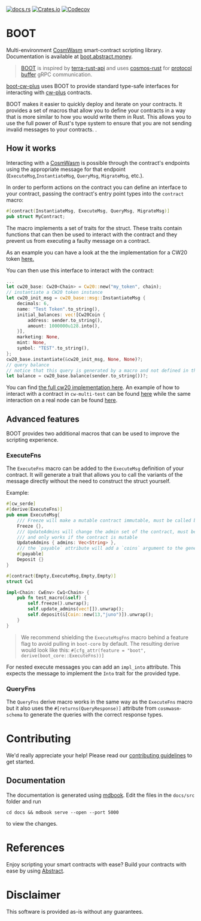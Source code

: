 <a href="https://docs.rs/boot-core/latest" ><img alt="docs.rs" src="https://img.shields.io/docsrs/boot-core"></a> <a href="https://crates.io/crates/boot-core" ><img alt="Crates.io" src="https://img.shields.io/crates/d/boot-core"></a> <a href="https://app.codecov.io/gh/abstract-os/BOOT" ><img alt="Codecov" src="https://img.shields.io/codecov/c/github/abstract-os/BOOT?token=CZZH6DJMRY"></a>


# BOOT

Multi-environment [CosmWasm](https://cosmwasm.com/) smart-contract scripting library.  Documentation is available at [boot.abstract.money](https://boot.abstract.money).

> [BOOT](boot-core/README.md) is inspired by [terra-rust-api](https://github.com/PFC-Validator/terra-rust) and uses [cosmos-rust](https://github.com/cosmos/cosmos-rust) for [protocol buffer](https://developers.google.com/protocol-buffers/docs/overview) gRPC communication.

[boot-cw-plus](boot-cw-plus/README.md) uses BOOT to provide standard type-safe interfaces for interacting with [cw-plus](https://github.com/CosmWasm/cw-plus) contracts.

BOOT makes it easier to quickly deploy and iterate on your contracts. It provides a set of macros that allow you to define your contracts in a way that is more similar to how you would write them in Rust. This allows you to use the full power of Rust's type system to ensure that you are not sending invalid messages to your contracts.
.

## How it works

Interacting with a [CosmWasm](https://cosmwasm.com/) is possible through the contract's endpoints using the appropriate message for that endpoint (`ExecuteMsg`,`InstantiateMsg`, `QueryMsg`, `MigrateMsg`, etc.).

In order to perform actions on the contract you can define an interface to your contract, passing the contract's entry point types into the `contract` macro:

```rust
#[contract(InstantiateMsg, ExecuteMsg, QueryMsg, MigrateMsg)]
pub struct MyContract;
```

The macro implements a set of traits for the struct. These traits contain functions that can then be used to interact with the contract and they prevent us from executing a faulty message on a contract. 

As an example you can have a look at the the implementation for a CW20 token [here.](boot-cw-plus/src/contracts/cw20_base.rs)

You can then use this interface to interact with the contract:

```rust
...
let cw20_base: Cw20<Chain> = Cw20::new("my_token", chain);
// instantiate a CW20 token instance
let cw20_init_msg = cw20_base::msg::InstantiateMsg {
    decimals: 6,
    name: "Test Token".to_string(),
    initial_balances: vec![Cw20Coin {
        address: sender.to_string(),
        amount: 1000000u128.into(),
    }],
    marketing: None,
    mint: None,
    symbol: "TEST".to_string(),
};
cw20_base.instantiate(&cw20_init_msg, None, None)?;
// query balance
// notice that this query is generated by a macro and not defined in the object itself!
let balance = cw20_base.balance(sender.to_string())?;
```

You can find [the full cw20 implementation here](boot-core/examples/cw20.rs). An example of how to interact with a contract in `cw-multi-test` can be found [here](boot-cw-plus/examples/cw-plus-mock.rs) while the same interaction on a real node can be found [here](boot-cw-plus/examples/cw-plus-daemon.rs).

## Advanced features

BOOT provides two additional macros that can be used to improve the scripting experience.

### ExecuteFns

The `ExecuteFns` macro can be added to the `ExecuteMsg` definition of your contract. It will generate a trait that allows you to call the variants of the message directly without the need to construct the struct yourself.

Example:

```rust
#[cw_serde]
#[derive(ExecuteFns)]
pub enum ExecuteMsg{
    /// Freeze will make a mutable contract immutable, must be called by an admin
    Freeze {},
    /// UpdateAdmins will change the admin set of the contract, must be called by an existing admin,
    /// and only works if the contract is mutable
    UpdateAdmins { admins: Vec<String> },
    /// the `payable` attribute will add a `coins` argument to the generated function
    #[payable]
    Deposit {}
}

#[contract(Empty,ExecuteMsg,Empty,Empty)]
struct Cw1

impl<Chain: CwEnv> Cw1<Chain> {
    pub fn test_macro(&self) {
        self.freeze().unwrap();
        self.update_admins(vec![]).unwrap(); 
        self.deposit(&[Coin::new(13,"juno")]).unwrap();
    }
}
```

> We recommend shielding the `ExecuteMsgFns` macro behind a feature flag to avoid pulling in `boot-core` by default.
> The resulting derive would look like this: `#[cfg_attr(feature = "boot", derive(boot_core::ExecuteFns))]`

For nested execute messages you can add an `impl_into` attribute. This expects the message to implement the `Into` trait for the provided type.

### QueryFns

The `QueryFns` derive macro works in the same way as the `ExecuteFns` macro but it also uses the `#[returns(QueryResponse)]` attribute from `cosmwasm-schema` to generate the queries with the correct response types.

# Contributing

We'd really appreciate your help! Please read our [contributing guidelines](docs/src/contributing.md) to get started.

## Documentation

The documentation is generated using [mdbook](https://rust-lang.github.io/mdBook/index.html). Edit the files in the `docs/src` folder and run

```shell
cd docs && mdbook serve --open --port 5000
```

to view the changes.

# References

Enjoy scripting your smart contracts with ease? Build your contracts with ease by using [Abstract](https://abstract.money).

# Disclaimer

This software is provided as-is without any guarantees.
